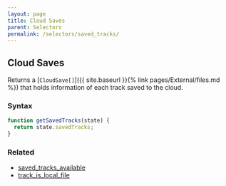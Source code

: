 ```yaml
---
layout: page
title: Cloud Saves
parent: Selectors
permalink: /selectors/saved_tracks/
---
```


## Cloud Saves

Returns a [`CloudSave[]`]({{ site.baseurl }}{% link pages/External/files.md %}) that holds information of each track saved to the cloud.

### Syntax

```js
function getSavedTracks(state) {
  return state.savedTracks;
}
```

### Related

- [saved_tracks_available](./saved_tracks_available.md)
- [track_is_local_file](./track_is_local_file.md)
